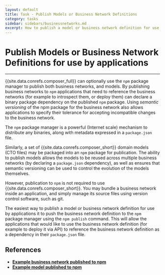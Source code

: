 ```yaml
---
layout: default
title: Task - Publish Models or Business Network Definitions
category: tasks
sidebar: sidebars/businessnetworks.md
excerpt: How to publish a model or business network definition for use by applications
---
```


# Publish Models or Business Network Definitions for use by applications

---

{{site.data.conrefs.composer_full}} can optionally use the `npm` package manager to publish both business networks, and models. By publishing business networks to `npm` applications that need to reference the business networks (for example to introspect them, or deploy them) can declare a binary package dependency on the published `npm` package. Using _semantic versioning_ of the npm package for the business network also allows applications to specify their tolerance for accepting incompatible changes to the business network.

The `npm` package manager is a powerful (Internet scale) mechanism to distribute any binaries, along with metadata expressed in a `package.json` file.

Similarly, a set of {{site.data.conrefs.composer_short}} domain models (CTO files) may be packaged into an `npm` package for publication. The ability to publish models allows the models to be reused across multiple business networks (by declaring a `package.json` dependency), as well as ensures that semantic versioning can be used to control the evolution of the models themselves.

However, publication to `npm` is not required to use {{site.data.conrefs.composer_short}}. You may bundle a business network inside an application, and simply manage its source files using version control software, such as git.

The easiest way to publish a model or business network definition for use by applications it to push the business network definition to the `npm` package manager using the `npm publish` command. This will allow the applications that would like to use the business network definition (for example to deploy it via API) to reference the business network definition as a dependency in their `package.json` file.

## References

* [**Example business network published to npm**](https://www.npmjs.com/package/perishable-network)
* [**Example model published to npm**](https://www.npmjs.com/package/animaltracking-model)
